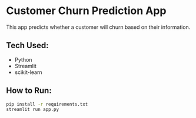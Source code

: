 # Customer Churn Prediction App

This app predicts whether a customer will churn based on their information.

## Tech Used:
- Python
- Streamlit
- scikit-learn

## How to Run:
```bash
pip install -r requirements.txt
streamlit run app.py
